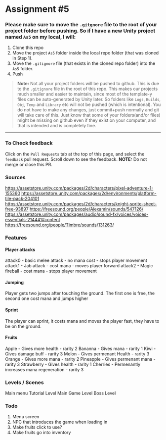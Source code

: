 # Assignment #5

### Please make sure to move the `.gitgnore` file to the root of your project folder before pushing. So if I have a new Unity project named `As5` on my local, I will:  

1. Clone this repo
2. Move the project `As5` folder inside the local repo folder (that was cloned in Step 1).
3. Move the `.gitignore` file (that exists in the cloned repo folder) into the `As5` folder. 
4. Push

> **Note:** Not all your project folders will be pushed to github. This is due to the `.gitignore` file in the root of this repo. This makes our projects much smaller and easier to maintain, since most of the template-y files can be auto-generated by Unity later. So folders like `Logs`, `Builds`, `Obj`, `Temp` and `Library` etc will not be pushed (which is intentional). You do not have to make any changes, just commit+push normally and git will take care of this. Just know that some of your folders(and/or files) might be missing on github even if they exist on your computer, and that is intended and is completely fine.

--- 

### To Check feedback

Click on the `Pull Requests` tab at the top of this page, and select the `feedback` pull request. Scroll down to see the feedback. **NOTE:** Do not merge or close this PR.


### Sources

https://assetstore.unity.com/packages/2d/characters/pixel-adventure-1-155360
https://assetstore.unity.com/packages/2d/environments/platform-tile-pack-204101
https://assetstore.unity.com/packages/2d/characters/knight-sprite-sheet-free-93897
https://freesound.org/people/Alexamin/sounds/547126/
https://assetstore.unity.com/packages/audio/sound-fx/voices/voices-essentials-214441#content
https://freesound.org/people/Timbre/sounds/131263/

### Features
#### Player attacks
attack0 - basic melee attack - no mana cost - stops player movement
attack1 - Jab attack - cost mana - moves player forward
attack2 - Magic fireball - cost mana - stops player movement

#### Jumping
Player gets two jumps after touching the ground. The first one is free, the second one cost mana and jumps higher

#### Sprint
The player can sprint, it costs mana and moves the player fast, they have to be on the ground.

#### Fruits 
Apple - Gives more health - rarity 2
Bananna - Gives mana - rarity 1
Kiwi - Gives damage buff - rarity 3
Melon - Gives permenant Health - rarity 3
Orange - Gives more mana - rarity 2
Pineapple - Gives permenant mana - rarity 3
Strawberry - Gives health - rarity 1
Cherries - Permenantly increases mana regeneration - rarity 3

### Levels / Scenes
Main menu
Tutorial Level
Main Game Level
Boss Level

### Todo
1. Menu screen
2. NPC that introduces the game when loading in
3. Make fruits click to use?
4. Make fruits go into inventory


